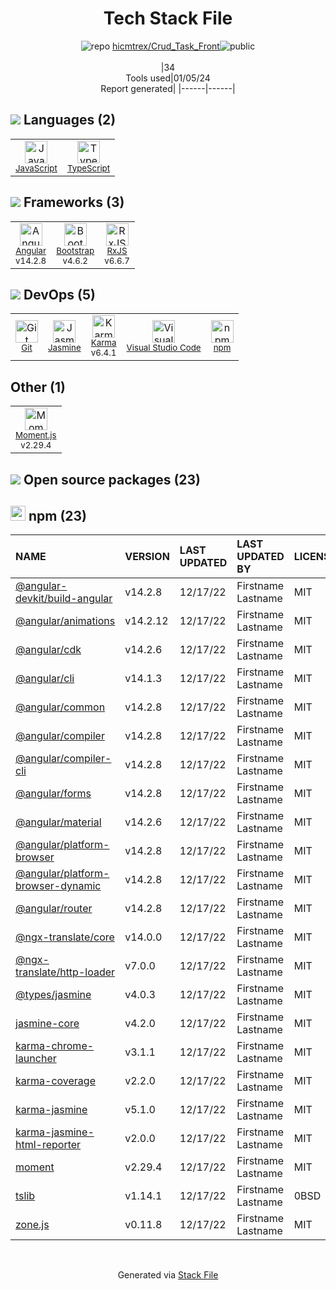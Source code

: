 <!--
&lt;--- Readme.md Snippet without images Start ---&gt;
## Tech Stack
hicmtrex/Crud_Task_Front is built on the following main stack:

- [Jasmine](http://jasmine.github.io/) – Javascript Testing Framework
- [Bootstrap](http://getbootstrap.com/) – Front-End Frameworks
- [JavaScript](https://developer.mozilla.org/en-US/docs/Web/JavaScript) – Languages
- [Karma](http://karma-runner.github.io/) – Browser Testing
- [TypeScript](http://www.typescriptlang.org) – Languages
- [RxJS](http://reactivex.io/rxjs/) – Concurrency Frameworks
- [Moment.js](http://momentjs.com/) – Javascript Utilities & Libraries
- [Angular](https://angular.io) – Javascript MVC Frameworks
- [Visual Studio Code](https://code.visualstudio.com/) – Text Editor

Full tech stack [here](/techstack.md)

&lt;--- Readme.md Snippet without images End ---&gt;

&lt;--- Readme.md Snippet with images Start ---&gt;
## Tech Stack
hicmtrex/Crud_Task_Front is built on the following main stack:

- <img width='25' height='25' src='https://img.stackshare.io/service/831/7c0b595409af531b9cdeb07f8c513e8b.png' alt='Jasmine'/> [Jasmine](http://jasmine.github.io/) – Javascript Testing Framework
- <img width='25' height='25' src='https://img.stackshare.io/service/1101/C9QJ7V3X.png' alt='Bootstrap'/> [Bootstrap](http://getbootstrap.com/) – Front-End Frameworks
- <img width='25' height='25' src='https://img.stackshare.io/service/1209/javascript.jpeg' alt='JavaScript'/> [JavaScript](https://developer.mozilla.org/en-US/docs/Web/JavaScript) – Languages
- <img width='25' height='25' src='https://img.stackshare.io/service/1420/TidYGd6a.png' alt='Karma'/> [Karma](http://karma-runner.github.io/) – Browser Testing
- <img width='25' height='25' src='https://img.stackshare.io/service/1612/bynNY5dJ.jpg' alt='TypeScript'/> [TypeScript](http://www.typescriptlang.org) – Languages
- <img width='25' height='25' src='https://img.stackshare.io/service/1796/984368.png' alt='RxJS'/> [RxJS](http://reactivex.io/rxjs/) – Concurrency Frameworks
- <img width='25' height='25' src='https://img.stackshare.io/service/3643/Xrtdc94q_400x400.png' alt='Moment.js'/> [Moment.js](http://momentjs.com/) – Javascript Utilities & Libraries
- <img width='25' height='25' src='https://img.stackshare.io/service/3745/cb8U-gL6_400x400.jpg' alt='Angular'/> [Angular](https://angular.io) – Javascript MVC Frameworks
- <img width='25' height='25' src='https://img.stackshare.io/service/4202/Visual_Studio_Code_logo.png' alt='Visual Studio Code'/> [Visual Studio Code](https://code.visualstudio.com/) – Text Editor

Full tech stack [here](/techstack.md)

&lt;--- Readme.md Snippet with images End ---&gt;
-->
<div align="center">

# Tech Stack File
![](https://img.stackshare.io/repo.svg "repo") [hicmtrex/Crud_Task_Front](https://github.com/hicmtrex/Crud_Task_Front)![](https://img.stackshare.io/public_badge.svg "public")
<br/><br/>
|34<br/>Tools used|01/05/24 <br/>Report generated|
|------|------|
</div>

## <img src='https://img.stackshare.io/languages.svg'/> Languages (2)
<table><tr>
  <td align='center'>
  <img width='36' height='36' src='https://img.stackshare.io/service/1209/javascript.jpeg' alt='JavaScript'>
  <br>
  <sub><a href="https://developer.mozilla.org/en-US/docs/Web/JavaScript">JavaScript</a></sub>
  <br>
  <sub></sub>
</td>

<td align='center'>
  <img width='36' height='36' src='https://img.stackshare.io/service/1612/bynNY5dJ.jpg' alt='TypeScript'>
  <br>
  <sub><a href="http://www.typescriptlang.org">TypeScript</a></sub>
  <br>
  <sub></sub>
</td>

</tr>
</table>

## <img src='https://img.stackshare.io/frameworks.svg'/> Frameworks (3)
<table><tr>
  <td align='center'>
  <img width='36' height='36' src='https://img.stackshare.io/service/3745/cb8U-gL6_400x400.jpg' alt='Angular'>
  <br>
  <sub><a href="https://angular.io">Angular</a></sub>
  <br>
  <sub>v14.2.8</sub>
</td>

<td align='center'>
  <img width='36' height='36' src='https://img.stackshare.io/service/1101/C9QJ7V3X.png' alt='Bootstrap'>
  <br>
  <sub><a href="http://getbootstrap.com/">Bootstrap</a></sub>
  <br>
  <sub>v4.6.2</sub>
</td>

<td align='center'>
  <img width='36' height='36' src='https://img.stackshare.io/service/1796/984368.png' alt='RxJS'>
  <br>
  <sub><a href="http://reactivex.io/rxjs/">RxJS</a></sub>
  <br>
  <sub>v6.6.7</sub>
</td>

</tr>
</table>

## <img src='https://img.stackshare.io/devops.svg'/> DevOps (5)
<table><tr>
  <td align='center'>
  <img width='36' height='36' src='https://img.stackshare.io/service/1046/git.png' alt='Git'>
  <br>
  <sub><a href="http://git-scm.com/">Git</a></sub>
  <br>
  <sub></sub>
</td>

<td align='center'>
  <img width='36' height='36' src='https://img.stackshare.io/service/831/7c0b595409af531b9cdeb07f8c513e8b.png' alt='Jasmine'>
  <br>
  <sub><a href="http://jasmine.github.io/">Jasmine</a></sub>
  <br>
  <sub></sub>
</td>

<td align='center'>
  <img width='36' height='36' src='https://img.stackshare.io/service/1420/TidYGd6a.png' alt='Karma'>
  <br>
  <sub><a href="http://karma-runner.github.io/">Karma</a></sub>
  <br>
  <sub>v6.4.1</sub>
</td>

<td align='center'>
  <img width='36' height='36' src='https://img.stackshare.io/service/4202/Visual_Studio_Code_logo.png' alt='Visual Studio Code'>
  <br>
  <sub><a href="https://code.visualstudio.com/">Visual Studio Code</a></sub>
  <br>
  <sub></sub>
</td>

<td align='center'>
  <img width='36' height='36' src='https://img.stackshare.io/service/1120/lejvzrnlpb308aftn31u.png' alt='npm'>
  <br>
  <sub><a href="https://www.npmjs.com/">npm</a></sub>
  <br>
  <sub></sub>
</td>

</tr>
</table>

## Other (1)
<table><tr>
  <td align='center'>
  <img width='36' height='36' src='https://img.stackshare.io/service/3643/Xrtdc94q_400x400.png' alt='Moment.js'>
  <br>
  <sub><a href="http://momentjs.com/">Moment.js</a></sub>
  <br>
  <sub>v2.29.4</sub>
</td>

</tr>
</table>


## <img src='https://img.stackshare.io/group.svg' /> Open source packages (23)</h2>

## <img width='24' height='24' src='https://img.stackshare.io/service/1120/lejvzrnlpb308aftn31u.png'/> npm (23)

|NAME|VERSION|LAST UPDATED|LAST UPDATED BY|LICENSE|VULNERABILITIES|
|:------|:------|:------|:------|:------|:------|
|[@angular-devkit/build-angular](https://www.npmjs.com/@angular-devkit/build-angular)|v14.2.8|12/17/22|Firstname Lastname |MIT|N/A|
|[@angular/animations](https://www.npmjs.com/@angular/animations)|v14.2.12|12/17/22|Firstname Lastname |MIT|N/A|
|[@angular/cdk](https://www.npmjs.com/@angular/cdk)|v14.2.6|12/17/22|Firstname Lastname |MIT|N/A|
|[@angular/cli](https://www.npmjs.com/@angular/cli)|v14.1.3|12/17/22|Firstname Lastname |MIT|N/A|
|[@angular/common](https://www.npmjs.com/@angular/common)|v14.2.8|12/17/22|Firstname Lastname |MIT|N/A|
|[@angular/compiler](https://www.npmjs.com/@angular/compiler)|v14.2.8|12/17/22|Firstname Lastname |MIT|N/A|
|[@angular/compiler-cli](https://www.npmjs.com/@angular/compiler-cli)|v14.2.8|12/17/22|Firstname Lastname |MIT|N/A|
|[@angular/forms](https://www.npmjs.com/@angular/forms)|v14.2.8|12/17/22|Firstname Lastname |MIT|N/A|
|[@angular/material](https://www.npmjs.com/@angular/material)|v14.2.6|12/17/22|Firstname Lastname |MIT|N/A|
|[@angular/platform-browser](https://www.npmjs.com/@angular/platform-browser)|v14.2.8|12/17/22|Firstname Lastname |MIT|N/A|
|[@angular/platform-browser-dynamic](https://www.npmjs.com/@angular/platform-browser-dynamic)|v14.2.8|12/17/22|Firstname Lastname |MIT|N/A|
|[@angular/router](https://www.npmjs.com/@angular/router)|v14.2.8|12/17/22|Firstname Lastname |MIT|N/A|
|[@ngx-translate/core](https://www.npmjs.com/@ngx-translate/core)|v14.0.0|12/17/22|Firstname Lastname |MIT|N/A|
|[@ngx-translate/http-loader](https://www.npmjs.com/@ngx-translate/http-loader)|v7.0.0|12/17/22|Firstname Lastname |MIT|N/A|
|[@types/jasmine](https://www.npmjs.com/@types/jasmine)|v4.0.3|12/17/22|Firstname Lastname |MIT|N/A|
|[jasmine-core](https://www.npmjs.com/jasmine-core)|v4.2.0|12/17/22|Firstname Lastname |MIT|N/A|
|[karma-chrome-launcher](https://www.npmjs.com/karma-chrome-launcher)|v3.1.1|12/17/22|Firstname Lastname |MIT|N/A|
|[karma-coverage](https://www.npmjs.com/karma-coverage)|v2.2.0|12/17/22|Firstname Lastname |MIT|N/A|
|[karma-jasmine](https://www.npmjs.com/karma-jasmine)|v5.1.0|12/17/22|Firstname Lastname |MIT|N/A|
|[karma-jasmine-html-reporter](https://www.npmjs.com/karma-jasmine-html-reporter)|v2.0.0|12/17/22|Firstname Lastname |MIT|N/A|
|[moment](https://www.npmjs.com/moment)|v2.29.4|12/17/22|Firstname Lastname |MIT|N/A|
|[tslib](https://www.npmjs.com/tslib)|v1.14.1|12/17/22|Firstname Lastname |0BSD|N/A|
|[zone.js](https://www.npmjs.com/zone.js)|v0.11.8|12/17/22|Firstname Lastname |MIT|N/A|

<br/>
<div align='center'>

Generated via [Stack File](https://github.com/marketplace/stack-file)
